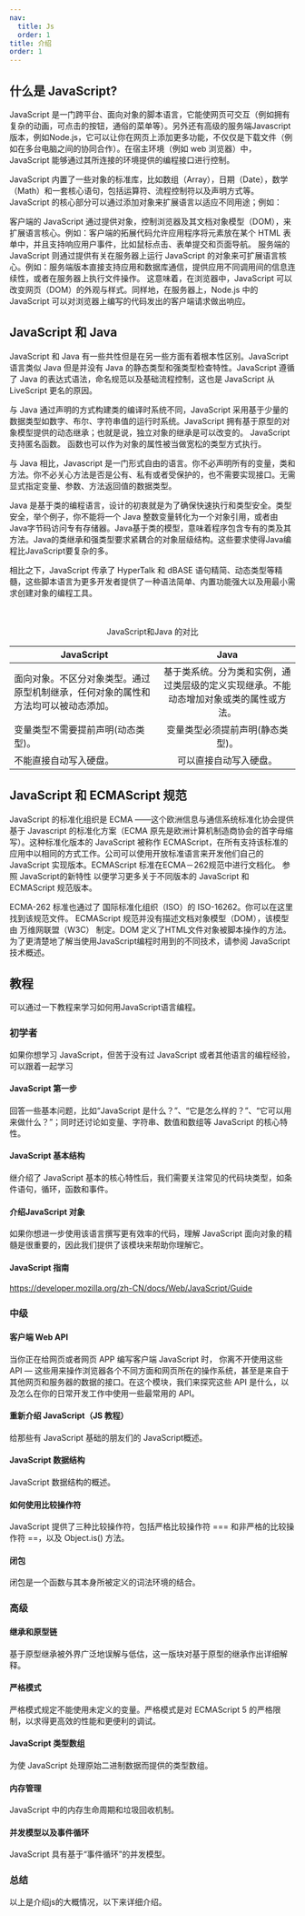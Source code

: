 ```yaml
---
nav:
  title: Js
  order: 1
title: 介绍
order: 1
---
```


## 什么是 JavaScript?
JavaScript 是一门跨平台、面向对象的脚本语言，它能使网页可交互（例如拥有复杂的动画，可点击的按钮，通俗的菜单等）。另外还有高级的服务端Javascript版本，例如Node.js，它可以让你在网页上添加更多功能，不仅仅是下载文件（例如在多台电脑之间的协同合作）。在宿主环境（例如 web 浏览器）中， JavaScript 能够通过其所连接的环境提供的编程接口进行控制。

JavaScript 内置了一些对象的标准库，比如数组（Array），日期（Date），数学（Math）和一套核心语句，包括运算符、流程控制符以及声明方式等。JavaScript 的核心部分可以通过添加对象来扩展语言以适应不同用途；例如：

客户端的 JavaScript 通过提供对象，控制浏览器及其文档对象模型（DOM），来扩展语言核心。例如：客户端的拓展代码允许应用程序将元素放在某个 HTML 表单中，并且支持响应用户事件，比如鼠标点击、表单提交和页面导航。
 服务端的 JavaScript 则通过提供有关在服务器上运行 JavaScript 的对象来可扩展语言核心。例如：服务端版本直接支持应用和数据库通信，提供应用不同调用间的信息连续性，或者在服务器上执行文件操作。
这意味着，在浏览器中，JavaScript 可以改变网页（DOM）的外观与样式。同样地，在服务器上，Node.js 中的 JavaScript 可以对浏览器上编写的代码发出的客户端请求做出响应。
  <br />
  
## JavaScript 和 Java
JavaScript 和 Java 有一些共性但是在另一些方面有着根本性区别。JavaScript语言类似 Java 但是并没有 Java 的静态类型和强类型检查特性。JavaScript 遵循了 Java 的表达式语法，命名规范以及基础流程控制，这也是 JavaScript 从 LiveScript 更名的原因。

与 Java 通过声明的方式构建类的编译时系统不同，JavaScript 采用基于少量的数据类型如数字、布尔、字符串值的运行时系统。JavaScript 拥有基于原型的对象模型提供的动态继承；也就是说，独立对象的继承是可以改变的。 JavaScript 支持匿名函数。 函数也可以作为对象的属性被当做宽松的类型方式执行。

与 Java 相比，Javascript 是一门形式自由的语言。你不必声明所有的变量，类和方法。你不必关心方法是否是公有、私有或者受保护的，也不需要实现接口。无需显式指定变量、参数、方法返回值的数据类型。

Java 是基于类的编程语言，设计的初衷就是为了确保快速执行和类型安全。类型安全，举个例子，你不能将一个 Java 整数变量转化为一个对象引用，或者由Java字节码访问专有存储器。Java基于类的模型，意味着程序包含专有的类及其方法。Java的类继承和强类型要求紧耦合的对象层级结构。这些要求使得Java编程比JavaScript要复杂的多。

相比之下，JavaScript 传承了 HyperTalk 和 dBASE 语句精简、动态类型等精髓，这些脚本语言为更多开发者提供了一种语法简单、内置功能强大以及用最小需求创建对象的编程工具。        
          <br />
          <br />      
<center>JavaScript和Java 的对比</center>                     

| JavaScript | Java |
|-----------|:-----------:|
| 面向对象。不区分对象类型。通过原型机制继承，任何对象的属性和方法均可以被动态添加。|	基于类系统。分为类和实例，通过类层级的定义实现继承。不能动态增加对象或类的属性或方法。|
| 变量类型不需要提前声明(动态类型)。|	变量类型必须提前声明(静态类型)。 |
| 不能直接自动写入硬盘。	| 可以直接自动写入硬盘。 |

## JavaScript 和 ECMAScript 规范
JavaScript 的标准化组织是 ECMA ——这个欧洲信息与通信系统标准化协会提供基于 Javascript 的标准化方案（ECMA 原先是欧洲计算机制造商协会的首字母缩写）。这种标准化版本的 JavaScript 被称作 ECMAScript，在所有支持该标准的应用中以相同的方式工作。公司可以使用开放标准语言来开发他们自己的 JavaScript 实现版本。ECMAScript 标准在ECMA－262规范中进行文档化。 参照 JavaScript的新特性 以便学习更多关于不同版本的 JavaScript 和 ECMAScript 规范版本。

ECMA-262 标准也通过了 国际标准化组织（ISO）的 ISO-16262。你可以在这里找到该规范文件。 ECMAScript 规范并没有描述文档对象模型（DOM），该模型由 万维网联盟（W3C） 制定。DOM 定义了HTML文件对象被脚本操作的方法。为了更清楚地了解当使用JavaScript编程时用到的不同技术，请参阅 JavaScript 技术概述。

## 教程
可以通过一下教程来学习如何用JavaScript语言编程。

### 初学者
如果你想学习 JavaScript，但苦于没有过 JavaScript 或者其他语言的编程经验，可以跟着一起学习

#### JavaScript 第一步
回答一些基本问题，比如“JavaScript 是什么？”、“它是怎么样的？”、“它可以用来做什么？”；同时还讨论如变量、字符串、数值和数组等 JavaScript 的核心特性。

#### JavaScript 基本结构
继介绍了 JavaScript 基本的核心特性后，我们需要关注常见的代码块类型，如条件语句，循环，函数和事件。
#### 介绍JavaScript 对象
如果你想进一步使用该语言撰写更有效率的代码，理解 JavaScript 面向对象的精髓是很重要的，因此我们提供了该模块来帮助你理解它。

#### JavaScript 指南
https://developer.mozilla.org/zh-CN/docs/Web/JavaScript/Guide

### 中级

#### 客户端 Web API
当你正在给网页或者网页 APP 编写客户端 JavaScript 时， 你离不开使用这些 API — 这些用来操作浏览器各个不同方面和网页所在的操作系统，甚至是来自于其他网页和服务器的数据的接口。在这个模块，我们来探究这些 API 是什么，以及怎么在你的日常开发工作中使用一些最常用的 API。

#### 重新介绍 JavaScript（JS 教程）
给那些有 JavaScript 基础的朋友们的 JavaScript概述。

#### JavaScript 数据结构
JavaScript 数据结构的概述。

#### 如何使用比较操作符
JavaScript 提供了三种比较操作符，包括严格比较操作符 === 和非严格的比较操作符 ==，以及 Object.is() 方法。

#### 闭包
闭包是一个函数与其本身所被定义的词法环境的结合。

### 高级

#### 继承和原型链
基于原型继承被外界广泛地误解与低估，这一版块对基于原型的继承作出详细解释。

#### 严格模式
严格模式规定不能使用未定义的变量。严格模式是对 ECMAScript 5 的严格限制，以求得更高效的性能和更便利的调试。

#### JavaScript 类型数组
为使 JavaScript 处理原始二进制数据而提供的类型数组。

#### 内存管理
JavaScript 中的内存生命周期和垃圾回收机制。

#### 并发模型以及事件循环
JavaScript 具有基于“事件循环”的并发模型。

### 总结
以上是介绍js的大概情况，以下来详细介绍。


